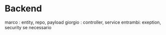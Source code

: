# Backend

marco :  entity, repo, payload
giorgio : controller, service
entrambi: exeption, security se necessario
